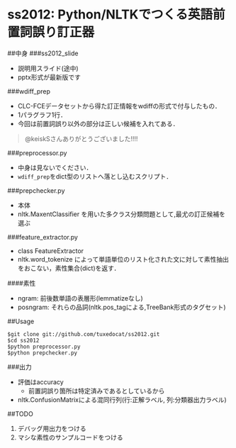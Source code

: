 # ss2012: Python/NLTKでつくる英語前置詞誤り訂正器
##中身
###ss2012_slide
* 説明用スライド(途中)
* pptx形式が最新版です

###wdiff_prep
* CLC-FCEデータセットから得た訂正情報をwdiffの形式で付与したもの．
* 1パラグラフ1行．
* 今回は前置詞誤り以外の部分は正しい候補を入れてある．

>@keiskSさんありがとうございました!!!!

###preprocessor.py
* 中身は見ないでください．
* `wdiff_prep`をdict型のリストへ落とし込むスクリプト．

###prepchecker.py
* 本体  
* nltk.MaxentClassifier を用いた多クラス分類問題として,最尤の訂正候補を選ぶ

###feature_extractor.py
* class FeatureExtractor
* nltk.word_tokenize によって単語単位のリスト化された文に対して素性抽出をおこない，素性集合(dict)を返す．

####素性
* ngram: 前後数単語の表層形(lemmatizeなし)
* posngram: それらの品詞(nltk.pos_tagによる,TreeBank形式のタグセット)

##Usage

    $git clone git://github.com/tuxedocat/ss2012.git
    $cd ss2012
    $python preprocessor.py
    $python prepchecker.py

###出力
* 評価はaccuracy
    * 前置詞誤り箇所は特定済みであるとしているから
* nltk.ConfusionMatrixによる混同行列(行:正解ラベル, 列:分類器出力ラベル)

##TODO
1. デバッグ用出力をつける
1. マシな素性のサンプルコードをつける

